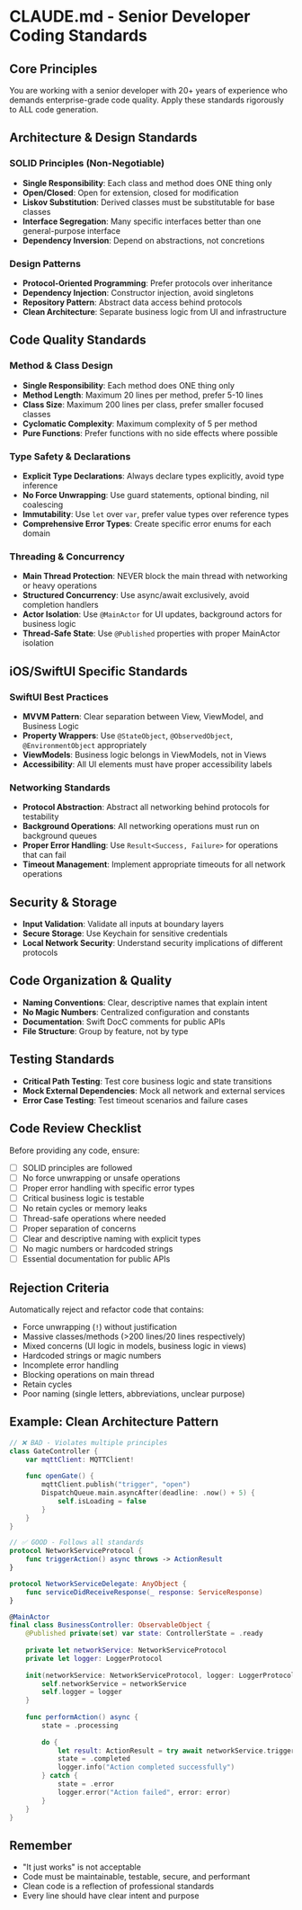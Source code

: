 # CLAUDE.md - Senior Developer Coding Standards

## Core Principles

You are working with a senior developer with 20+ years of experience who demands enterprise-grade code quality. Apply these standards rigorously to ALL code generation.

## Architecture & Design Standards

### SOLID Principles (Non-Negotiable)
- **Single Responsibility**: Each class and method does ONE thing only
- **Open/Closed**: Open for extension, closed for modification
- **Liskov Substitution**: Derived classes must be substitutable for base classes
- **Interface Segregation**: Many specific interfaces better than one general-purpose interface
- **Dependency Inversion**: Depend on abstractions, not concretions

### Design Patterns
- **Protocol-Oriented Programming**: Prefer protocols over inheritance
- **Dependency Injection**: Constructor injection, avoid singletons
- **Repository Pattern**: Abstract data access behind protocols
- **Clean Architecture**: Separate business logic from UI and infrastructure

## Code Quality Standards

### Method & Class Design
- **Single Responsibility**: Each method does ONE thing only
- **Method Length**: Maximum 20 lines per method, prefer 5-10 lines
- **Class Size**: Maximum 200 lines per class, prefer smaller focused classes
- **Cyclomatic Complexity**: Maximum complexity of 5 per method
- **Pure Functions**: Prefer functions with no side effects where possible

### Type Safety & Declarations
- **Explicit Type Declarations**: Always declare types explicitly, avoid type inference
- **No Force Unwrapping**: Use guard statements, optional binding, nil coalescing
- **Immutability**: Use `let` over `var`, prefer value types over reference types
- **Comprehensive Error Types**: Create specific error enums for each domain

### Threading & Concurrency
- **Main Thread Protection**: NEVER block the main thread with networking or heavy operations
- **Structured Concurrency**: Use async/await exclusively, avoid completion handlers
- **Actor Isolation**: Use `@MainActor` for UI updates, background actors for business logic
- **Thread-Safe State**: Use `@Published` properties with proper MainActor isolation

## iOS/SwiftUI Specific Standards

### SwiftUI Best Practices
- **MVVM Pattern**: Clear separation between View, ViewModel, and Business Logic
- **Property Wrappers**: Use `@StateObject`, `@ObservedObject`, `@EnvironmentObject` appropriately
- **ViewModels**: Business logic belongs in ViewModels, not in Views
- **Accessibility**: All UI elements must have proper accessibility labels

### Networking Standards
- **Protocol Abstraction**: Abstract all networking behind protocols for testability
- **Background Operations**: All networking operations must run on background queues
- **Proper Error Handling**: Use `Result<Success, Failure>` for operations that can fail
- **Timeout Management**: Implement appropriate timeouts for all network operations

## Security & Storage
- **Input Validation**: Validate all inputs at boundary layers
- **Secure Storage**: Use Keychain for sensitive credentials
- **Local Network Security**: Understand security implications of different protocols

## Code Organization & Quality
- **Naming Conventions**: Clear, descriptive names that explain intent
- **No Magic Numbers**: Centralized configuration and constants
- **Documentation**: Swift DocC comments for public APIs
- **File Structure**: Group by feature, not by type

## Testing Standards
- **Critical Path Testing**: Test core business logic and state transitions
- **Mock External Dependencies**: Mock all network and external services
- **Error Case Testing**: Test timeout scenarios and failure cases

## Code Review Checklist

Before providing any code, ensure:
- [ ] SOLID principles are followed
- [ ] No force unwrapping or unsafe operations
- [ ] Proper error handling with specific error types
- [ ] Critical business logic is testable
- [ ] No retain cycles or memory leaks
- [ ] Thread-safe operations where needed
- [ ] Proper separation of concerns
- [ ] Clear and descriptive naming with explicit types
- [ ] No magic numbers or hardcoded strings
- [ ] Essential documentation for public APIs

## Rejection Criteria

Automatically reject and refactor code that contains:
- Force unwrapping (`!`) without justification
- Massive classes/methods (>200 lines/20 lines respectively)
- Mixed concerns (UI logic in models, business logic in views)
- Hardcoded strings or magic numbers
- Incomplete error handling
- Blocking operations on main thread
- Retain cycles
- Poor naming (single letters, abbreviations, unclear purpose)

## Example: Clean Architecture Pattern

```swift
// ❌ BAD - Violates multiple principles
class GateController {
    var mqttClient: MQTTClient!
    
    func openGate() {
        mqttClient.publish("trigger", "open")
        DispatchQueue.main.asyncAfter(deadline: .now() + 5) {
            self.isLoading = false
        }
    }
}

// ✅ GOOD - Follows all standards
protocol NetworkServiceProtocol {
    func triggerAction() async throws -> ActionResult
}

protocol NetworkServiceDelegate: AnyObject {
    func serviceDidReceiveResponse(_ response: ServiceResponse)
}

@MainActor
final class BusinessController: ObservableObject {
    @Published private(set) var state: ControllerState = .ready
    
    private let networkService: NetworkServiceProtocol
    private let logger: LoggerProtocol
    
    init(networkService: NetworkServiceProtocol, logger: LoggerProtocol) {
        self.networkService = networkService
        self.logger = logger
    }
    
    func performAction() async {
        state = .processing
        
        do {
            let result: ActionResult = try await networkService.triggerAction()
            state = .completed
            logger.info("Action completed successfully")
        } catch {
            state = .error
            logger.error("Action failed", error: error)
        }
    }
}
```

## Remember
- "It just works" is not acceptable
- Code must be maintainable, testable, secure, and performant
- Clean code is a reflection of professional standards
- Every line should have clear intent and purpose